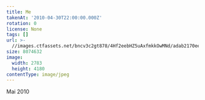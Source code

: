 ```yaml
---
title: Me
takenAt: '2010-04-30T22:00:00.000Z'
rotation: 0
license: None
tags: []
url: >-
  //images.ctfassets.net/bncv3c2gt878/4Hf2eebHZ5uAxfmkkOwMNd/adab2170eebb54ec82cebce1abcf4cbd/me_14504841568_o
size: 8074632
image:
  width: 2783
  height: 4180
contentType: image/jpeg
---
```


Mai 2010